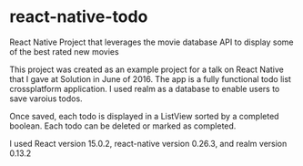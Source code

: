 # react-native-todo
React Native Project that leverages the movie database API to display some of the best rated new movies

This project was created as an example project for a talk on React Native that I gave at Solution in June of 2016.  The app is a fully functional todo list crossplatform application.  I used realm as a database to enable users to save varoius todos.

Once saved, each todo is displayed in a ListView sorted by a completed boolean.  Each todo can be deleted or marked as completed.

I used React version 15.0.2, react-native version 0.26.3, and realm version 0.13.2
